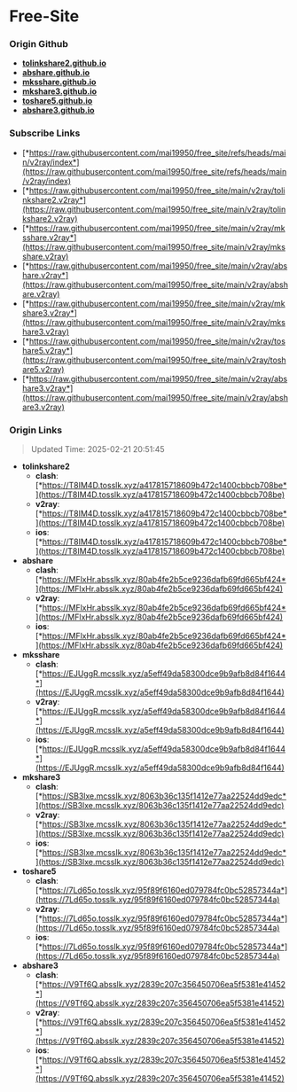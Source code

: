 # Free-Site

### Origin Github

- [**tolinkshare2.github.io**](https://github.com/tolinkshare2/tolinkshare2.github.io)
- [**abshare.github.io**](https://github.com/abshare/abshare.github.io)
- [**mksshare.github.io**](https://github.com/mksshare/mksshare.github.io)
- [**mkshare3.github.io**](https://github.com/mkshare3/mkshare3.github.io)
- [**toshare5.github.io**](https://github.com/toshare5/toshare5.github.io)
- [**abshare3.github.io**](https://github.com/abshare3/abshare3.github.io)

### Subscribe Links

- [*https://raw.githubusercontent.com/mai19950/free_site/refs/heads/main/v2ray/index*](https://raw.githubusercontent.com/mai19950/free_site/refs/heads/main/v2ray/index)
- [*https://raw.githubusercontent.com/mai19950/free_site/main/v2ray/tolinkshare2.v2ray*](https://raw.githubusercontent.com/mai19950/free_site/main/v2ray/tolinkshare2.v2ray)
- [*https://raw.githubusercontent.com/mai19950/free_site/main/v2ray/mksshare.v2ray*](https://raw.githubusercontent.com/mai19950/free_site/main/v2ray/mksshare.v2ray)
- [*https://raw.githubusercontent.com/mai19950/free_site/main/v2ray/abshare.v2ray*](https://raw.githubusercontent.com/mai19950/free_site/main/v2ray/abshare.v2ray)
- [*https://raw.githubusercontent.com/mai19950/free_site/main/v2ray/mkshare3.v2ray*](https://raw.githubusercontent.com/mai19950/free_site/main/v2ray/mkshare3.v2ray)
- [*https://raw.githubusercontent.com/mai19950/free_site/main/v2ray/toshare5.v2ray*](https://raw.githubusercontent.com/mai19950/free_site/main/v2ray/toshare5.v2ray)
- [*https://raw.githubusercontent.com/mai19950/free_site/main/v2ray/abshare3.v2ray*](https://raw.githubusercontent.com/mai19950/free_site/main/v2ray/abshare3.v2ray)

### Origin Links

> Updated Time: 2025-02-21 20:51:45

- **tolinkshare2**
  - **clash**: [*https://T8IM4D.tosslk.xyz/a417815718609b472c1400cbbcb708be*](https://T8IM4D.tosslk.xyz/a417815718609b472c1400cbbcb708be)
  - **v2ray**: [*https://T8IM4D.tosslk.xyz/a417815718609b472c1400cbbcb708be*](https://T8IM4D.tosslk.xyz/a417815718609b472c1400cbbcb708be)
  - **ios**: [*https://T8IM4D.tosslk.xyz/a417815718609b472c1400cbbcb708be*](https://T8IM4D.tosslk.xyz/a417815718609b472c1400cbbcb708be)
- **abshare**
  - **clash**: [*https://MFlxHr.absslk.xyz/80ab4fe2b5ce9236dafb69fd665bf424*](https://MFlxHr.absslk.xyz/80ab4fe2b5ce9236dafb69fd665bf424)
  - **v2ray**: [*https://MFlxHr.absslk.xyz/80ab4fe2b5ce9236dafb69fd665bf424*](https://MFlxHr.absslk.xyz/80ab4fe2b5ce9236dafb69fd665bf424)
  - **ios**: [*https://MFlxHr.absslk.xyz/80ab4fe2b5ce9236dafb69fd665bf424*](https://MFlxHr.absslk.xyz/80ab4fe2b5ce9236dafb69fd665bf424)
- **mksshare**
  - **clash**: [*https://EJUggR.mcsslk.xyz/a5eff49da58300dce9b9afb8d84f1644*](https://EJUggR.mcsslk.xyz/a5eff49da58300dce9b9afb8d84f1644)
  - **v2ray**: [*https://EJUggR.mcsslk.xyz/a5eff49da58300dce9b9afb8d84f1644*](https://EJUggR.mcsslk.xyz/a5eff49da58300dce9b9afb8d84f1644)
  - **ios**: [*https://EJUggR.mcsslk.xyz/a5eff49da58300dce9b9afb8d84f1644*](https://EJUggR.mcsslk.xyz/a5eff49da58300dce9b9afb8d84f1644)
- **mkshare3**
  - **clash**: [*https://SB3lxe.mcsslk.xyz/8063b36c135f1412e77aa22524dd9edc*](https://SB3lxe.mcsslk.xyz/8063b36c135f1412e77aa22524dd9edc)
  - **v2ray**: [*https://SB3lxe.mcsslk.xyz/8063b36c135f1412e77aa22524dd9edc*](https://SB3lxe.mcsslk.xyz/8063b36c135f1412e77aa22524dd9edc)
  - **ios**: [*https://SB3lxe.mcsslk.xyz/8063b36c135f1412e77aa22524dd9edc*](https://SB3lxe.mcsslk.xyz/8063b36c135f1412e77aa22524dd9edc)
- **toshare5**
  - **clash**: [*https://7Ld65o.tosslk.xyz/95f89f6160ed079784fc0bc52857344a*](https://7Ld65o.tosslk.xyz/95f89f6160ed079784fc0bc52857344a)
  - **v2ray**: [*https://7Ld65o.tosslk.xyz/95f89f6160ed079784fc0bc52857344a*](https://7Ld65o.tosslk.xyz/95f89f6160ed079784fc0bc52857344a)
  - **ios**: [*https://7Ld65o.tosslk.xyz/95f89f6160ed079784fc0bc52857344a*](https://7Ld65o.tosslk.xyz/95f89f6160ed079784fc0bc52857344a)
- **abshare3**
  - **clash**: [*https://V9Tf6Q.absslk.xyz/2839c207c356450706ea5f5381e41452*](https://V9Tf6Q.absslk.xyz/2839c207c356450706ea5f5381e41452)
  - **v2ray**: [*https://V9Tf6Q.absslk.xyz/2839c207c356450706ea5f5381e41452*](https://V9Tf6Q.absslk.xyz/2839c207c356450706ea5f5381e41452)
  - **ios**: [*https://V9Tf6Q.absslk.xyz/2839c207c356450706ea5f5381e41452*](https://V9Tf6Q.absslk.xyz/2839c207c356450706ea5f5381e41452)
